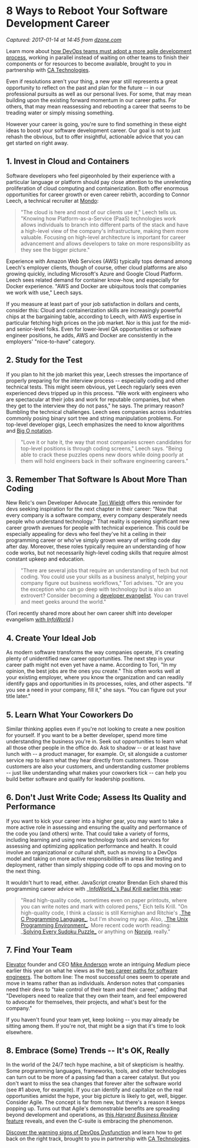 # 8 Ways to Reboot Your Software Development Career 

_Captured: 2017-01-14 at 14:45 from [dzone.com](https://dzone.com/articles/8-ways-to-reboot-your-software-development-career?edition=262882&utm_source=Daily%20Digest&utm_medium=email&utm_campaign=dd%202017-01-13)_

Learn more about [how DevOps teams must adopt a more agile development process](https://dzone.com/go?i=148026&u=https%3A%2F%2Fwww.ca.com%2Fus%2Fcollateral%2Febook%2Fexploring-the-tools-that-make-agile-parallel-development-possible.register.html%3Fmrm%3D540542%26cid%3DNA-DSP-ABUS-ACM-000195-00001285-000000492%26aid%3D00702), working in parallel instead of waiting on other teams to finish their components or for resources to become available, brought to you in partnership with [CA Technologies](https://dzone.com/go?i=148026&u=https%3A%2F%2Fwww.ca.com%2Fus%2Fcollateral%2Febook%2Fexploring-the-tools-that-make-agile-parallel-development-possible.register.html%3Fmrm%3D540542%26cid%3DNA-DSP-ABUS-ACM-000195-00001285-000000492%26aid%3D00702).

Even if resolutions aren't your thing, a new year still represents a great opportunity to reflect on the past and plan for the future -- in our professional pursuits as well as our personal lives. For some, that may mean building upon the existing forward momentum in our career paths. For others, that may mean reassessing and rebooting a career that seems to be treading water or simply missing something.

However your career is going, you're sure to find something in these eight ideas to boost your software development career. Our goal is not to just rehash the obvious, but to offer insightful, actionable advice that you can get started on right away.

## 1\. Invest in Cloud and Containers

Software developers who feel pigeonholed by their experience with a particular language or platform should pay close attention to the unrelenting proliferation of cloud computing and containerization. Both offer enormous opportunities for career growth or even career rebirth, according to Connor Leech, a technical recruiter at [Mondo](http://www.mondo.com/):

> "The cloud is here and most of our clients use it," Leech tells us. "Knowing how Platform-as-a-Service (PaaS) technologies work allows individuals to branch into different parts of the stack and have a high-level view of the company's infrastructure, making them more valuable. Focusing on high-level architecture is important for career advancement and allows developers to take on more responsibility as they see the bigger picture."

Experience with Amazon Web Services (AWS) typically tops demand among Leech's employer clients, though of course, other cloud platforms are also growing quickly, including Microsoft's Azure and Google Cloud Platform. Leech sees related demand for container know-how, and especially for Docker experience. "AWS and Docker are ubiquitous tools that companies we work with use," Leech says.

If you measure at least part of your job satisfaction in dollars and cents, consider this: Cloud and containerization skills are increasingly powerful chips at the bargaining table, according to Leech, with AWS expertise in particular fetching high prices on the job market. Nor is this just for the mid- and senior-level folks. Even for lower-level QA opportunities or software engineer positions, he adds, AWS and Docker are consistently in the employers' "nice-to-have" category.

## 2\. Study for the Test

If you plan to hit the job market this year, Leech stresses the importance of properly preparing for the interview process -- especially coding and other technical tests. This might seem obvious, yet Leech regularly sees even experienced devs tripped up in this process. "We work with engineers who are spectacular at their jobs and work for reputable companies, but when they get to the interview they do not pass," he says. The primary reason? Bumbling the technical challenges. Leech sees companies across industries commonly posing binary sort tree and string manipulation problems. For top-level developer gigs, Leech emphasizes the need to know algorithms and [Big O notation](http://web.mit.edu/16.070/www/lecture/big_o.pdf).

> "Love it or hate it, the way that most companies screen candidates for top-level positions is through coding screens," Leech says. "Being able to crack these puzzles opens new doors while doing poorly at them will hold engineers back in their software engineering careers."

## 3\. Remember That Software Is About More Than Coding

New Relic's own Developer Advocate [Tori Wieldt](https://twitter.com/toriwieldt) offers this reminder for devs seeking inspiration for the next chapter in their career: "Now that every company is a software company, every company desperately needs people who understand technology." That reality is opening significant new career growth avenues for people with technical experience. This could be especially appealing for devs who feel they've hit a ceiling in their programming career or who've simply grown weary of writing code day after day. Moreover, these roles typically require an understanding of how code works, but not necessarily high-level coding skills that require almost constant upkeep and education.

> "There are several jobs that require an understanding of tech but not coding. You could use your skills as a business analyst, helping your company figure out business workflows," Tori advises. "Or are you the exception who can go deep with technology but is also an extrovert? Consider becoming a [developer evangelist](http://apieconomist.com/blog/2013/5/20/what-does-a-developer-evangelist-do). You can travel and meet geeks around the world."

(Tori recently shared more about her own career shift into developer evangelism [with _InfoWorld_](http://www.infoworld.com/article/3132982/it-careers/5-strategies-to-reboot-your-it-career.html).)

## 4\. Create Your Ideal Job

As modern software transforms the way companies operate, it's creating plenty of unidentified new career opportunities. The next step in your career path might not even yet have a name. According to Tori, "In my opinion, the best jobs are the ones you create." This often works well at your existing employer, where you know the organization and can readily identify gaps and opportunities in its processes, roles, and other aspects. "If you see a need in your company, fill it," she says. "You can figure out your title later."

## 5\. Learn What Your Coworkers Do

Similar thinking applies even if you're not looking to create a new position for yourself. If you want to be a better developer, spend more time understanding the business you're in. Seek out opportunities to learn what all those other people in the office do. Ask to shadow -- or at least have lunch with -- a product manager, for example. Or, sit alongside a customer service rep to learn what they hear directly from customers. Those customers are also your customers, and understanding customer problems -- just like understanding what makes your coworkers tick -- can help you build better software and qualify for leadership positions.

## 6\. Don't Just Write Code; Assess Its Quality and Performance

If you want to kick your career into a higher gear, you may want to take a more active role in assessing and ensuring the quality and performance of the code you (and others) write. That could take a variety of forms, including learning and using new technology tools and services for assessing and optimizing application performance and health. It could involve an organizational or cultural shift, such as moving to a DevOps model and taking on more active responsibilities in areas like testing and deployment, rather than simply shipping code off to ops and moving on to the next thing.

It wouldn't hurt to read, either. JavaScript creator Brendan Eich shared this programming career advice with _[InfoWorld_'s Paul Krill earlier this year](http://www.infoworld.com/article/3085150/application-development/dont-just-code-career-advice-from-the-programming-masters.html):

> "Read high-quality code, sometimes even on paper printouts, where you can write notes and mark with colored pens," Eich tells Krill. "On high-quality code, I think a classic is still Kernighan and Ritchie's _[The C Programming Language_](https://en.wikipedia.org/wiki/The_C_Programming_Language), but I'm showing my age. Also, _[The Unix Programming Environment_](https://en.wikipedia.org/wiki/The_Unix_Programming_Environment). More recent code worth reading: _[Solving Every Sudoku Puzzle_](http://norvig.com/sudoku.html) or anything on [Norvig](http://norvig.com/), really."

## 7\. Find Your Team

[Elevator](https://goelevator.com/) founder and CEO [Mike Anderson](https://twitter.com/mikeyanderson?lang=en) wrote an intriguing _Medium_ piece earlier this year on what he views as the [two career paths for software engineers](https://byrslf.co/the-software-engineer-s-career-path-b2424543d605#.mw505nwnu). The bottom line: The most successful ones seem to operate and move in teams rather than as individuals. Anderson notes that companies need their devs to "take control of their team and their career," adding that "Developers need to realize that they own their team, and feel empowered to advocate for themselves, their projects, and what's best for the company."

If you haven't found your team yet, keep looking -- you may already be sitting among them. If you're not, that might be a sign that it's time to look elsewhere.

## 8\. Embrace (Some) Trends -- It's OK, Really

In the world of the 24/7 tech hype machine, a bit of skepticism is healthy. Some programming languages, frameworks, tools, and other technologies can turn out to be more of a passing fad than a career catalyst. But you don't want to miss the sea changes that forever alter the software world (see #1 above, for example). If you can identify and capitalize on the real opportunities amidst the hype, your big picture is likely to get, well, bigger. Consider Agile. The concept is far from new, but there's a reason it keeps popping up. Turns out that Agile's demonstrable benefits are spreading beyond development and operations, as [this _Harvard Business Review_ feature](https://hbr.org/2016/05/embracing-agile) reveals, and even the C-suite is embracing the phenomenon.

[Discover the warning signs of DevOps Dysfunction](https://dzone.com/go?i=148027&u=http%3A%2F%2Ftransform.ca.com%2Fpragmatic-guide-to-devops.html%3Fmrm%3D540542%26cid%3DNA-DSP-ABUS-ACM-000195-00001286-000000493%26aid%3D00702) and learn how to get back on the right track, brought to you in partnership with [CA Technologies](https://dzone.com/go?i=148027&u=http%3A%2F%2Ftransform.ca.com%2Fpragmatic-guide-to-devops.html%3Fmrm%3D540542%26cid%3DNA-DSP-ABUS-ACM-000195-00001286-000000493%26aid%3D00702).
